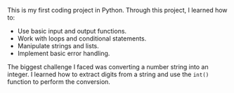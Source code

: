 This is my first coding project in Python. Through this project, I learned how to:
- Use basic input and output functions.
- Work with loops and conditional statements.
- Manipulate strings and lists.
- Implement basic error handling.

The biggest challenge I faced was converting a number string into an integer. I learned how to extract digits from a string and use the `int()` function to perform the conversion.

